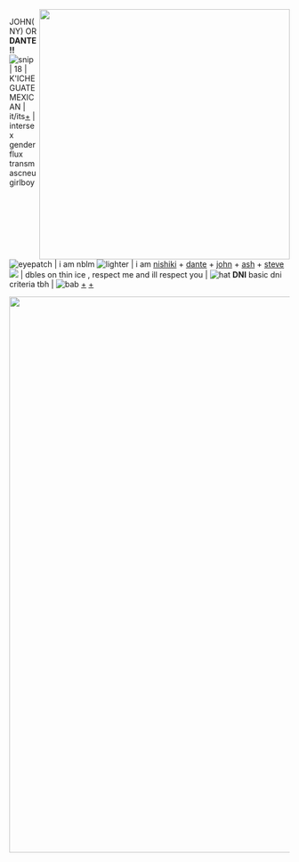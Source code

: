 <img align="right" width="450" src="https://cdn.discordapp.com/attachments/976628786542026774/988436911523778660/R.gif">


JOHN(NY) OR **DANTE!!** ![snip](https://cdn.discordapp.com/emojis/873432312405184533.gif) | 18 | K'ICHE GUATE MEXICAN | it/its[+](https://pronouny.xyz/u/ps2nishiki) | intersex genderflux transmascneu girlboy ![eyepatch](https://fukase.ju.mp/assets/images/gallery14/edfa929f.gif) |  i am nblm ![lighter](https://cdn.discordapp.com/emojis/794777851324530708.gif) | i am [nishiki](https://yakuza.fandom.com/wiki/Akira_Nishikiyama) + [dante](https://devilmaycry.fandom.com/wiki/Dante) + [john](https://johnwick.fandom.com/wiki/John_Wick) + [ash](https://evildead.fandom.com/wiki/Ash_Williams) + [steve](https://strangerthings.fandom.com/wiki/Steve_Harrington) ![](https://cdn.discordapp.com/attachments/976628802954358834/1005957516301189120/Tumblr_l_354950162283970.gif) | dbles on thin ice , respect me and ill respect you | ![hat](https://fukase.ju.mp/assets/images/gallery14/fdf2679e.gif) **DNI** basic dni criteria tbh | ![bab](https://cdn.discordapp.com/attachments/976628786542026774/988436525131890698/1655729339687_1.png) [+](https://twitter.com/ta_go_nu/status/1534485955268444160?s=20&t=3qbKsH3txe32AQ863RUWZA) [+](https://twitter.com/RAEB223/status/1396854677191335938?s=20&t=V8qkjP2reu3873nzEITNnA)



<img align="left" width="1000" src="https://cdn.discordapp.com/attachments/976628786542026774/976884297392873493/unknown.png">


